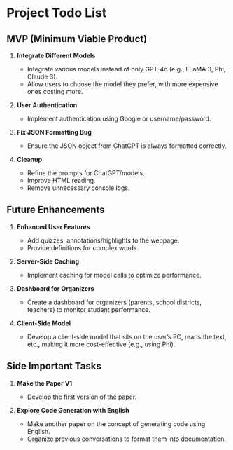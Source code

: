 # Project Todo List

## MVP (Minimum Viable Product)

1. **Integrate Different Models**
   - Integrate various models instead of only GPT-4o (e.g., LLaMA 3, Phi, Claude 3).
   - Allow users to choose the model they prefer, with more expensive ones costing more.

2. **User Authentication**
   - Implement authentication using Google or username/password.

3. **Fix JSON Formatting Bug**
   - Ensure the JSON object from ChatGPT is always formatted correctly.

4. **Cleanup**
   - Refine the prompts for ChatGPT/models.
   - Improve HTML reading.
   - Remove unnecessary console logs.

## Future Enhancements

1. **Enhanced User Features**
   - Add quizzes, annotations/highlights to the webpage.
   - Provide definitions for complex words.

2. **Server-Side Caching**
   - Implement caching for model calls to optimize performance.

3. **Dashboard for Organizers**
   - Create a dashboard for organizers (parents, school districts, teachers) to monitor student performance.

4. **Client-Side Model**
   - Develop a client-side model that sits on the user’s PC, reads the text, etc., making it more cost-effective (e.g., using Phi).

## Side Important Tasks

1. **Make the Paper V1**
   - Develop the first version of the paper.

2. **Explore Code Generation with English**
   - Make another paper on the concept of generating code using English.
   - Organize previous conversations to format them into documentation.
